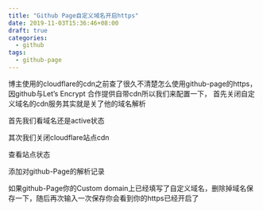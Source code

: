 ```yaml
---
title: "Github Page自定义域名开启https"
date: 2019-11-03T15:36:46+08:00
draft: true
categories:
  - github
tags:
  - github-page
---
```


博主使用的cloudflare的cdn之前查了很久不清楚怎么使用github-page的https，
因github与Let’s Encrypt 合作提供自带cdn所以我们来配置一下，
首先关闭自定义域名的cdn服务其实就是关了他的域名解析

首先我们看域名还是active状态

其次我们关闭cloudflare站点cdn

查看站点状态

添加对github-Page的解析记录

如果github-Page你的Custom domain上已经填写了自定义域名，删除掉域名保存一下，随后再次输入一次保存你会看到你的https已经开启了
